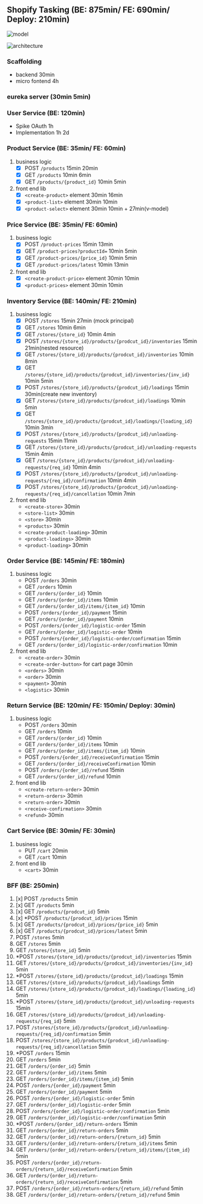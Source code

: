 ## Shopify Tasking (BE: 875min/ FE: 690min/ Deploy: 210min)

![model](_design/model.png)

![architecture](_design/architecture.png)

### Scaffolding
+ backend 30min
+ micro fontend 4h

### eureka server (30min 5min)

### User Service (BE: 120min)
+ Spike OAuth 1h
+ Implementation 1h 2d

### Product Service (BE: 35min/ FE: 60min)
1. business logic
	+ [x] POST `/products` 15min 20min
	+ [x] GET `/products` 10min 6min
	+ [x] GET `/products/{product_id}` 10min 5min
2. front end lib
	+ [x] `<create-product>` element 30min 16min
	+ [x] `<product-list>` element 30min 10min
	+ [x] `<product-select>` element 30min 10min + 27min(v-model)

### Price Service (BE: 35min/ FE: 60min)
1. business logic
	+ [x] POST `/product-prices` 15min 13min
	+ [x] GET `/product-prices?productId=` 10min 5min
	+ [x] GET `/product-prices/{price_id}` 10min 5min
	+ [x] GET `/product-prices/latest` 10min 13min
2. front end lib
	+ [x] `<create-product-price>` element 30min 10min
	+ [x] `<product-prices>` element 30min 10min

### Inventory Service (BE: 140min/ FE: 210min)
1. business logic
	+ [x] POST `/stores` 15min 27min (mock principal)
	+ [x] GET `/stores` 10min 6min
	+ [x] GET `/stores/{store_id}` 10min 4min
	+ [x] POST `/stores/{store_id}/products/{prodcut_id}/inventories` 15min 21min(nested resource)
	+ [x] GET `/stores/{store_id}/products/{prodcut_id}/inventories` 10min 8min
	+ [x] GET `/stores/{store_id}/products/{prodcut_id}/inventories/{inv_id}` 10min 5min
	+ [x] POST `/stores/{store_id}/products/{prodcut_id}/loadings` 15min 30min(create new inventory)
	+ [x] GET `/stores/{store_id}/products/{prodcut_id}/loadings` 10min 5min
	+ [x] GET `/stores/{store_id}/products/{prodcut_id}/loadings/{loading_id}` 10min 3min
	+ [x] POST `/stores/{store_id}/products/{prodcut_id}/unloading-requests` 15min 11min
	+ [x] GET `/stores/{store_id}/products/{prodcut_id}/unloading-requests` 15min 4min
	+ [x] GET `/stores/{store_id}/products/{prodcut_id}/unloading-requests/{req_id}` 10min 4min
	+ [x] POST `/stores/{store_id}/products/{prodcut_id}/unloading-requests/{req_id}/confirmation` 10min 4min
	+ [x] POST `/stores/{store_id}/products/{prodcut_id}/unloading-requests/{req_id}/cancellation` 10min 7min
2. front end lib
	+ `<create-store>` 30min
	+ `<store-list>` 30min
	+ `<store>` 30min
	+ `<products>` 30min
	+ `<create-product-loading>` 30min
	+ `<product-loadings>` 30min
	+ `<product-loading>` 30min

### Order Service (BE: 145min/ FE: 180min)
1. business logic
	+ POST `/orders` 30min
	+ GET `/orders` 10min
	+ GET `/orders/{order_id}` 10min
	+ GET `/orders/{order_id}/items` 10min
	+ GET `/orders/{order_id}/items/{item_id}` 10min
	+ POST `/orders/{order_id}/payment` 15min
	+ GET `/orders/{order_id}/payment` 10min
	+ POST `/orders/{order_id}/logistic-order` 15min
	+ GET `/orders/{order_id}/logistic-order` 10min
	+ POST `/orders/{order_id}/logistic-order/confirmation` 15min
	+ GET `/orders/{order_id}/logistic-order/confirmation` 10min
2. front end lib
	+ `<create-order>` 30min
	+ `<create-order-button>` for cart page 30min
	+ `<orders>` 30min
	+ `<order>` 30min
	+ `<payment>` 30min
	+ `<logistic>` 30min

### Return Service (BE: 120min/ FE: 150min/ Deploy: 30min)
1. business logic
	+ POST `/orders` 30min
	+ GET `/orders` 10min
	+ GET `/orders/{order_id}` 10min
	+ GET `/orders/{order_id}/items` 10min
	+ GET `/orders/{order_id}/items/{item_id}` 10min
	+ POST `/orders/{order_id}/receiveConfirmation` 15min
	+ GET `/orders/{order_id}/receiveConfirmation` 10min
	+ POST `/orders/{order_id}/refund` 15min
	+ GET `/orders/{order_id}/refund` 10min
2. front end lib
	+ `<create-return-order>` 30min
	+ `<return-orders>` 30min
	+ `<return-order>` 30min
	+ `<receive-confirmation>` 30min
	+ `<refund>` 30min

### Cart Service (BE: 30min/ FE: 30min)
1. business logic
	+ PUT `/cart` 20min
	+ GET `/cart` 10min
2. front end lib
	+ `<cart>` 30min

### BFF (BE: 250min)
1. [x] POST `/products` 5min
2. [x] GET `/products` 5min
3. [x] GET `/products/{prodcut_id}` 5min
4. [x] *POST `/products/{prodcut_id}/prices` 15min
5. [x] GET `/products/{prodcut_id}/prices/{price_id}` 5min
6. [x] GET `/products/{prodcut_id}/prices/latest` 5min
7. POST `/stores` 5min
8. GET `/stores` 5min
9. GET `/stores/{store_id}` 5min
10. *POST `/stores/{store_id}/products/{prodcut_id}/inventories` 15min
11. GET `/stores/{store_id}/products/{prodcut_id}/inventories/{inv_id}` 5min
12. *POST `/stores/{store_id}/products/{prodcut_id}/loadings` 15min
13. GET `/stores/{store_id}/products/{prodcut_id}/loadings` 5min
14. GET `/stores/{store_id}/products/{prodcut_id}/loadings/{loading_id}` 5min
15. *POST `/stores/{store_id}/products/{prodcut_id}/unloading-requests` 15min
16. GET `/stores/{store_id}/products/{prodcut_id}/unloading-requests/{req_id}` 5min
17. POST `/stores/{store_id}/products/{prodcut_id}/unloading-requests/{req_id}/confirmation` 5min
18. POST `/stores/{store_id}/products/{prodcut_id}/unloading-requests/{req_id}/cancellation` 5min
19. *POST `/orders` 15min
20. GET `/orders` 5min
21. GET `/orders/{order_id}` 5min
22. GET `/orders/{order_id}/items` 5min
23. GET `/orders/{order_id}/items/{item_id}` 5min
24. POST `/orders/{order_id}/payment` 5min
25. GET `/orders/{order_id}/payment` 5min
26. POST `/orders/{order_id}/logistic-order` 5min
27. GET `/orders/{order_id}/logistic-order` 5min
28. POST `/orders/{order_id}/logistic-order/confirmation` 5min
29. GET `/orders/{order_id}/logistic-order/confirmation` 5min
30. *POST `/orders/{order_id}/return-orders` 15min
31. GET `/orders/{order_id}/return-orders` 5min
32. GET `/orders/{order_id}/return-orders/{return_id}` 5min
33. GET `/orders/{order_id}/return-orders/{return_id}/items` 5min
34. GET `/orders/{order_id}/return-orders/{return_id}/items/{item_id}` 5min
35. POST `/orders/{order_id}/return-orders/{return_id}/receiveConfirmation` 5min
36. GET `/orders/{order_id}/return-orders/{return_id}/receiveConfirmation` 5min
37. POST `/orders/{order_id}/return-orders/{return_id}/refund` 5min
38. GET `/orders/{order_id}/return-orders/{return_id}/refund` 5min